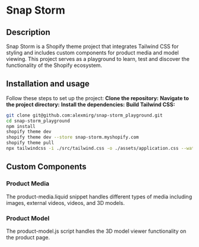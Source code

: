 # Snap Storm

## Description

Snap Storm is a Shopify theme project that integrates Tailwind CSS for styling and includes custom components for product media and model viewing.
This project serves as a playground to learn, test and discover the functionality of the Shopify ecosystem.

## Installation and usage

Follow these steps to set up the project:
**Clone the repository:**
**Navigate to the project directory:**
**Install the dependencies:**
**Build Tailwind CSS:**

```bash
git clone git@github.com:alexmirg/snap-storm_playground.git
cd snap-storm_playground
npm install
shopify theme dev
shopify theme dev --store snap-storm.myshopify.com
shopify theme pull
npx tailwindcss -i ./src/tailwind.css -o ./assets/application.css --watch
```

## Custom Components

### Product Media

The product-media.liquid snippet handles different types of media including images, external videos, videos, and 3D models.

### Product Model

The product-model.js script handles the 3D model viewer functionality on the product page.
